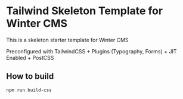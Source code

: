 # Tailwind Skeleton Template for Winter CMS
This is a skeleton starter template for Winter CMS

Preconfigured with TailwindCSS + Plugins (Typography, Forms) + JIT Enabled + PostCSS

## How to build

`npm run build-css`


